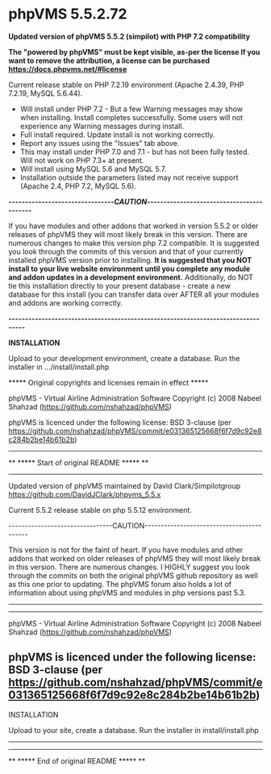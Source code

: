 phpVMS 5.5.2.72
===============

**Updated version of phpVMS 5.5.2 (simpilot) with PHP 7.2 compatibility**

**The "powered by phpVMS" must be kept visible, as-per the license
        If you want to remove the attribution, a license can be purchased
        https://docs.phpvms.net/#license**

Current release stable on PHP 7.2.19 environment (Apache 2.4.39, PHP 7.2.19, MySQL 5.6.44).


* Will install under PHP 7.2 - But a few Warning messages may show when installing. Install completes successfully. Some users will not experience any Warning messages during install.
* Full install required. Update install is not working correctly.
* Report any issues using the "Issues" tab above.
* This may install under PHP 7.0 and 7.1 - but has not been fully tested. Will not work on PHP 7.3+ at present.
* Will install using MySQL 5.6 and MySQL 5.7.
* Installation outside the parameters listed may not receive support (Apache 2.4, PHP 7.2, MySQL 5.6).

**--------------------------------_CAUTION_------------------------------------------**

If you have modules and other addons that worked in version 5.5.2 or older releases of phpVMS they will most likely break in this
version. There are numerous changes to make this version php 7.2 compatible. It is suggested you look through the commits of this
version and that of your currently installed phpVMS version prior to installing. **It is suggested that you NOT install to your 
live website environment until you complete any module and addon updates in a development environment.** Additionally, do NOT tie this
installation directly to your present database - create a new database for this install (you can transfer data over AFTER all your
modules and addons are working correctly.

**---------------------------------------------------------------------------------**

**INSTALLATION**

Upload to your development environment, create a database. Run the installer in .../install/install.php

***** Original copyrights and licenses remain in effect *****

phpVMS - Virtual Airline Administration Software
 Copyright (c) 2008 Nabeel Shahzad (https://github.com/nshahzad/phpVMS)

 phpVMS is licenced under the following license:
   BSD 3-clause (per https://github.com/nshahzad/phpVMS/commit/e031365125668f6f7d9c92e8c284b2be14b61b2b)

________________________________________________________________________________

** ***** Start of original README ***** **
________________________________________________________________________________

Updated version of phpVMS maintained by David Clark/Simpilotgroup
https://github.com/DavidJClark/phpvms_5.5.x

Current 5.5.2 release stable on php 5.5.12 environment.

--------------------------------CAUTION------------------------------------------

This version is not for the faint of heart. If you have modules and other addons that worked on older releases of phpVMS they will most likely break in this version. There are numerous changes. I HIGHLY suggest you look through the commits on both the original phpVMS github repository as well as this one prior to updating. The phpVMS forum also holds a lot of information about using phpVMS and modules in php versions past 5.3.

---------------------------------------------------------------------------------

---
phpVMS - Virtual Airline Administration Software
 Copyright (c) 2008 Nabeel Shahzad (https://github.com/nshahzad/phpVMS)

 phpVMS is licenced under the following license:
   BSD 3-clause (per https://github.com/nshahzad/phpVMS/commit/e031365125668f6f7d9c92e8c284b2be14b61b2b)
---

INSTALLATION

Upload to your site, create a database. Run the installer in install/install.php

---
________________________________________________________________________________
** ***** End of original README ***** **
